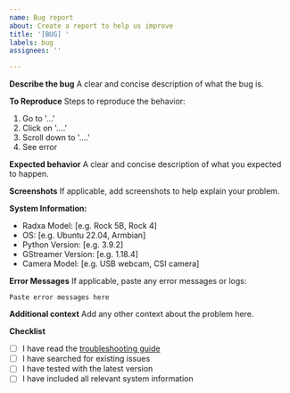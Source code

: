 ```yaml
---
name: Bug report
about: Create a report to help us improve
title: '[BUG] '
labels: bug
assignees: ''

---
```


**Describe the bug**
A clear and concise description of what the bug is.

**To Reproduce**
Steps to reproduce the behavior:
1. Go to '...'
2. Click on '....'
3. Scroll down to '....'
4. See error

**Expected behavior**
A clear and concise description of what you expected to happen.

**Screenshots**
If applicable, add screenshots to help explain your problem.

**System Information:**
 - Radxa Model: [e.g. Rock 5B, Rock 4]
 - OS: [e.g. Ubuntu 22.04, Armbian]
 - Python Version: [e.g. 3.9.2]
 - GStreamer Version: [e.g. 1.18.4]
 - Camera Model: [e.g. USB webcam, CSI camera]

**Error Messages**
If applicable, paste any error messages or logs:
```
Paste error messages here
```

**Additional context**
Add any other context about the problem here.

**Checklist**
- [ ] I have read the [troubleshooting guide](docs/TROUBLESHOOTING.md)
- [ ] I have searched for existing issues
- [ ] I have tested with the latest version
- [ ] I have included all relevant system information